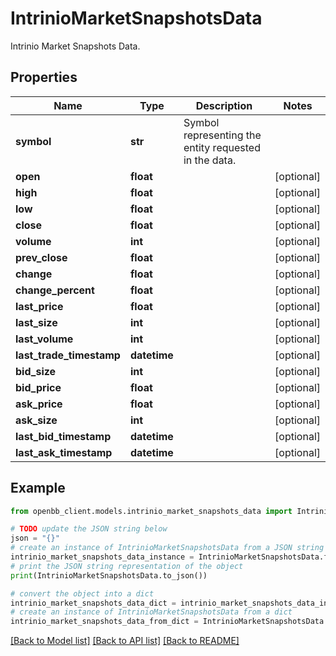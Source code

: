 # IntrinioMarketSnapshotsData

Intrinio Market Snapshots Data.

## Properties

Name | Type | Description | Notes
------------ | ------------- | ------------- | -------------
**symbol** | **str** | Symbol representing the entity requested in the data. | 
**open** | **float** |  | [optional] 
**high** | **float** |  | [optional] 
**low** | **float** |  | [optional] 
**close** | **float** |  | [optional] 
**volume** | **int** |  | [optional] 
**prev_close** | **float** |  | [optional] 
**change** | **float** |  | [optional] 
**change_percent** | **float** |  | [optional] 
**last_price** | **float** |  | [optional] 
**last_size** | **int** |  | [optional] 
**last_volume** | **int** |  | [optional] 
**last_trade_timestamp** | **datetime** |  | [optional] 
**bid_size** | **int** |  | [optional] 
**bid_price** | **float** |  | [optional] 
**ask_price** | **float** |  | [optional] 
**ask_size** | **int** |  | [optional] 
**last_bid_timestamp** | **datetime** |  | [optional] 
**last_ask_timestamp** | **datetime** |  | [optional] 

## Example

```python
from openbb_client.models.intrinio_market_snapshots_data import IntrinioMarketSnapshotsData

# TODO update the JSON string below
json = "{}"
# create an instance of IntrinioMarketSnapshotsData from a JSON string
intrinio_market_snapshots_data_instance = IntrinioMarketSnapshotsData.from_json(json)
# print the JSON string representation of the object
print(IntrinioMarketSnapshotsData.to_json())

# convert the object into a dict
intrinio_market_snapshots_data_dict = intrinio_market_snapshots_data_instance.to_dict()
# create an instance of IntrinioMarketSnapshotsData from a dict
intrinio_market_snapshots_data_from_dict = IntrinioMarketSnapshotsData.from_dict(intrinio_market_snapshots_data_dict)
```
[[Back to Model list]](../README.md#documentation-for-models) [[Back to API list]](../README.md#documentation-for-api-endpoints) [[Back to README]](../README.md)


